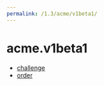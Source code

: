 ```yaml
---
permalink: /1.3/acme/v1beta1/
---
```


# acme.v1beta1



* [challenge](challenge.md)
* [order](order.md)